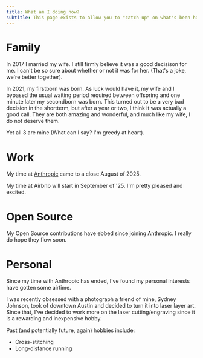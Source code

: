 ```yaml
---
title: What am I doing now?
subtitle: This page exists to allow you to "catch-up" on what's been happening since we last met/chatted/whatever.
---
```


# Family

In 2017 I married my wife. I still firmly believe it was a good decisison for me. I can't be so sure about whether or not it was for her. (That's a joke, we're better together).

In 2021, my firstborn was born. As luck would have it, my wife and I bypased the usual waiting period required between offspring and one minute later my secondborn was born.
This turned out to be a very bad decision in the shortterm, but after a year or two, I think it was actually a good call.
They are both amazing and wonderful, and much like my wife, I do not deserve them.

Yet all 3 are mine (What can I say? I'm greedy at heart).

# Work

My time at [Anthropic](https://www.anthropic.com/) came to a close August of 2025.

My time at Airbnb will start in September of '25. I'm pretty pleased and excited.

# Open Source

My Open Source contributions have ebbed since joining Anthropic. I really do hope they flow soon.

# Personal

Since my time with Anthropic has ended, I've found my personal interests have gotten some airtime.

I was recently obsessed with a photograph a friend of mine, Sydney Johnson, took of downtown Austin and decided
to turn it into laser layer art. Since that, I've decided to work more on the laser cutting/engraving
since it is a rewarding and inexpensive hobby.

Past (and potentially future, again) hobbies include:

- Cross-stitching
- Long-distance running
